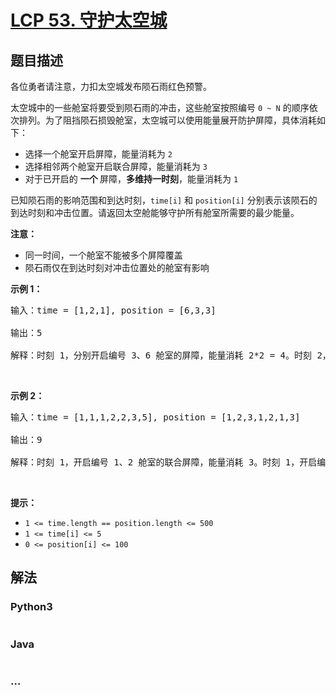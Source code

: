 # [LCP 53. 守护太空城](https://leetcode.cn/problems/EJvmW4)



## 题目描述

<!-- 这里写题目描述 -->

<p>各位勇者请注意，力扣太空城发布陨石雨红色预警。</p>

<p>太空城中的一些舱室将要受到陨石雨的冲击，这些舱室按照编号 <code>0 ~ N</code>&nbsp;的顺序依次排列。为了阻挡陨石损毁舱室，太空城可以使用能量展开防护屏障，具体消耗如下：</p>

<ul>
	<li>选择一个舱室开启屏障，能量消耗为 <code>2</code></li>
	<li>选择相邻两个舱室开启联合屏障，能量消耗为 <code>3</code></li>
	<li>对于已开启的&nbsp;<strong>一个&nbsp;</strong>屏障，<strong>多维持一时刻</strong>，能量消耗为 <code>1</code></li>
</ul>

<p>已知陨石雨的影响范围和到达时刻，<code>time[i]</code>&nbsp;和 <code>position[i]</code>&nbsp;分别表示该陨石的到达时刻和冲击位置。请返回太空舱能够守护所有舱室所需要的最少能量。</p>

<p><strong>注意：</strong></p>

<ul>
	<li>同一时间，一个舱室不能被多个屏障覆盖</li>
	<li>陨石雨仅在到达时刻对冲击位置处的舱室有影响</li>
</ul>

<p><strong>示例 1：</strong></p>

<pre>
输入：time = [1,2,1], position = [6,3,3]

输出：5

解释：时刻 1，分别开启编号 3、6 舱室的屏障，能量消耗 2*2 = 4。时刻 2，维持编号 3 舱室的屏障，能量消耗 1。因此，最少需要能量 5。
</pre>

<p>&nbsp;</p>

<p><strong>示例 2：</strong></p>

<pre>
输入：time = [1,1,1,2,2,3,5], position = [1,2,3,1,2,1,3]

输出：9

解释：时刻 1，开启编号 1、2 舱室的联合屏障，能量消耗 3。时刻 1，开启编号 3 舱室的屏障，能量消耗 2 。时刻 2，维持编号 1、2 舱室的联合屏障，能量消耗 1。时刻 3，维持编号 1、2 舱室的联合屏障，能量消耗 1。时刻 5，重新开启编号 3 舱室的屏障，能量消耗 2。因此，最少需要能量 9。
</pre>

<p>&nbsp;</p>

<p><strong>提示：</strong></p>

<ul>
	<li><code>1 &lt;= time.length == position.length &lt;= 500</code></li>
	<li><code>1 &lt;= time[i] &lt;= 5</code></li>
	<li><code>0 &lt;= position[i] &lt;= 100</code></li>
</ul>


## 解法

<!-- 这里可写通用的实现逻辑 -->

<!-- tabs:start -->

### **Python3**

<!-- 这里可写当前语言的特殊实现逻辑 -->

```python

```

### **Java**

<!-- 这里可写当前语言的特殊实现逻辑 -->

```java

```

### **...**

```

```

<!-- tabs:end -->
